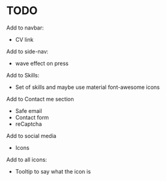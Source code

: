 # TODO
Add to navbar:
* CV link

Add to side-nav:
* wave effect on press

Add to Skills:
* Set of skills and maybe use material font-awesome icons

Add to Contact me section
* Safe email
* Contact form
* reCaptcha

Add to social media
* Icons

Add to all icons:
* Tooltip to say what the icon is